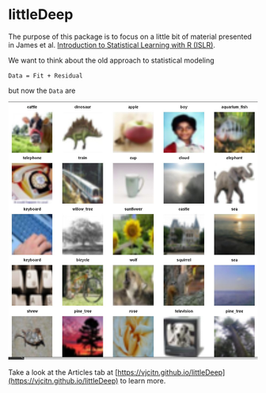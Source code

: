 

# littleDeep

The purpose of this package is to focus on a little bit of material
presented in James et al. [Introduction to Statistical Learning with R (ISLR)](https://www.statlearning.com/).

We want to think about the old approach to statistical modeling
```
Data = Fit + Residual
```
but now the `Data` are

![](man/figures/img25.jpg)

Take a look at the Articles tab at [https://vjcitn.github.io/littleDeep](https://vjcitn.github.io/littleDeep)
to learn more.
